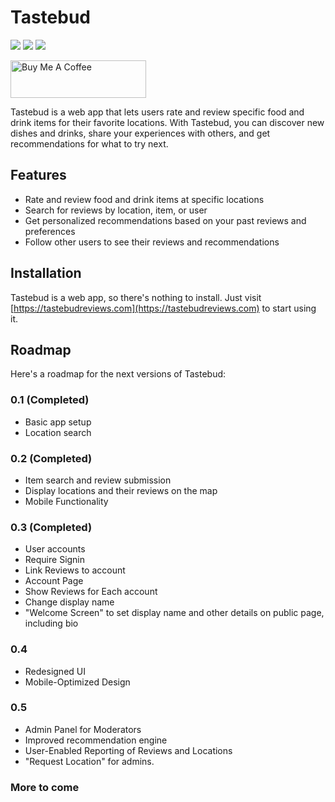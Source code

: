 # Tastebud

<img src="https://img.shields.io/badge/Version-0.4.0alpha-blue?style=for-the-badge"> <img src="https://img.shields.io/github/deployments/minimuscle/tastebud/Production?label=Production&style=for-the-badge" /> <img src="https://img.shields.io/github/deployments/minimuscle/tastebud/Preview?label=Preview&style=for-the-badge">

<a href="https://www.buymeacoffee.com/dumblydorr" target="_blank"><img src="https://cdn.buymeacoffee.com/buttons/v2/default-yellow.png" alt="Buy Me A Coffee" style="height: 60px !important;width: 217px !important;" ></a>

Tastebud is a web app that lets users rate and review specific food and drink items for their favorite locations. With Tastebud, you can discover new dishes and drinks, share your experiences with others, and get recommendations for what to try next.

## Features

- Rate and review food and drink items at specific locations
- Search for reviews by location, item, or user
- Get personalized recommendations based on your past reviews and preferences
- Follow other users to see their reviews and recommendations

## Installation

Tastebud is a web app, so there's nothing to install. Just visit [https://tastebudreviews.com](https://tastebudreviews.com) to start using it.

## Roadmap

Here's a roadmap for the next versions of Tastebud:

### 0.1 (Completed)

- Basic app setup
- Location search

### 0.2 (Completed)

- Item search and review submission
- Display locations and their reviews on the map
- Mobile Functionality

### 0.3 (Completed)

- User accounts
- Require Signin
- Link Reviews to account
- Account Page
- Show Reviews for Each account
- Change display name
- "Welcome Screen" to set display name and other details on public page, including bio

### 0.4

- Redesigned UI
- Mobile-Optimized Design

### 0.5

- Admin Panel for Moderators
- Improved recommendation engine
- User-Enabled Reporting of Reviews and Locations
- "Request Location" for admins.

### More to come
